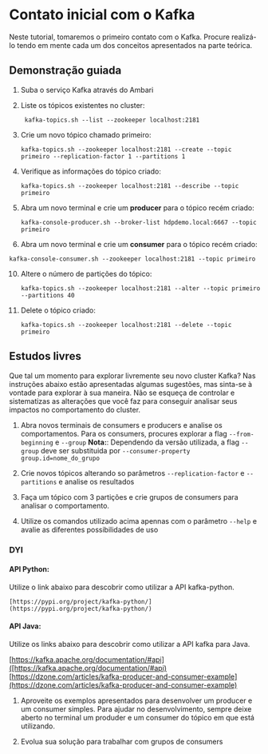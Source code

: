 # Contato inicial com o Kafka

Neste tutorial, tomaremos o primeiro contato com o Kafka. Procure realizá-lo tendo em mente cada um dos conceitos apresentados na parte teórica.

## Demonstração guiada

1. Suba o serviço Kafka através do Ambari
   
5. Liste os tópicos existentes no cluster:
   ```
    kafka-topics.sh --list --zookeeper localhost:2181
   ```

6. Crie um novo tópico chamado primeiro:
    ```
    kafka-topics.sh --zookeeper localhost:2181 --create --topic primeiro --replication-factor 1 --partitions 1
    ```
7. Verifique as informações do tópico criado:
   ```
   kafka-topics.sh --zookeeper localhost:2181 --describe --topic primeiro
    ```
8. Abra um novo terminal e crie um **producer** para o tópico recém criado:
   ```
   kafka-console-producer.sh --broker-list hdpdemo.local:6667 --topic primeiro
   ```

9.  Abra um novo terminal e crie um **consumer** para o tópico recém criado:
   ```
   kafka-console-consumer.sh --zookeeper localhost:2181 --topic primeiro
   ```

10. Altere o número de partições do tópico:
    ```
    kafka-topics.sh --zookeeper localhost:2181 --alter --topic primeiro --partitions 40
    ```

11. Delete o tópico criado:
    ```
    kafka-topics.sh --zookeeper localhost:2181 --delete --topic primeiro
    ```

    
## Estudos livres

Que tal um momento para explorar livremente seu novo cluster Kafka? Nas instruções abaixo estão apresentadas algumas sugestões, mas sinta-se à vontade para explorar à sua maneira. Não se esqueça de controlar e sistematizas as alterações que você faz para conseguir analisar seus impactos no comportamento do cluster.

1. Abra novos terminais de consumers e producers e analise os comportamentos. Para os consumers, procures explorar a flag `--from-beginning` e `--group`
   **Nota:**: Dependendo da versão utilizada, a flag `--group` deve ser substituida por `--consumer-property group.id=nome_do_grupo`

2. Crie novos tópicos alterando so parâmetros `--replication-factor` e `--partitions` e analise os resultados

3. Faça um tópico com 3 partições e crie grupos de consumers para analisar o comportamento.

4. Utilize os comandos utilizado acima apennas com o parâmetro `--help` e avalie as diferentes possibilidades de uso


### DYI

#### API Python:

   Utilize o link abaixo para descobrir como utilizar a API kafka-python.

    [https://pypi.org/project/kafka-python/](https://pypi.org/project/kafka-python/)

#### API Java:

   Utilize os links abaixo para descobrir como utilizar a API kafka para Java.

   [https://kafka.apache.org/documentation/#api]([https://kafka.apache.org/documentation/#api)
   [https://dzone.com/articles/kafka-producer-and-consumer-example](https://dzone.com/articles/kafka-producer-and-consumer-example)


1. Aproveite os exemplos apresentados para desenvolver um producer e um consumer simples. Para ajudar no desenvolvimento, sempre deixe aberto no terminal um produder e um consumer do tópico em que está utilizando.

2. Evolua sua solução para trabalhar com grupos de consumers 
